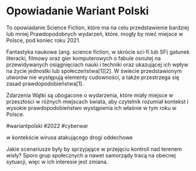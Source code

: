 # Opowiadanie Wariant Polski

To opowiadanie Science Fiction, które ma na celu przedstawienie bardziej lub mniej 
Prawdopodobnych wydarzeń, które. mogły by mieć miejsce w Polsce, pod koniec roku 2021.

Fantastyka naukowa (ang. science fiction, w skrócie sci-fi lub SF) 
gatunek literacki, filmowy oraz gier komputerowych o fabule osnutej na przewidywanych osiągnięciach nauki i techniki oraz ukazującej ich wpływ na życie jednostki lub społeczeństwa[1][2]. W świecie przedstawionym utworów nie występują elementy cudowności, a także przestrzega się zasad prawdopodobieństwa[1]. 


Zdarzenia
Wątki są ubogacone o wydarzenia, które miały miejsce w przeszłości w różnych miejscach świata, aby czytelnik rozumiał kontekst i wysokie prawdopodobieństwo wystąpienia ich właśnie w tym roku w Polsce.



#wariantpolski #2022 #cyberwar


w kontekście wirusa atakującego drogi oddechowe

Jakie scenariusze były by sprzyjające w przejęciu kontroli nad terenem wisły?
Sporo grup społecznych a nawet samorządy tracą na obecnej sytuacji, więc w ich interesie jest zmiana.
